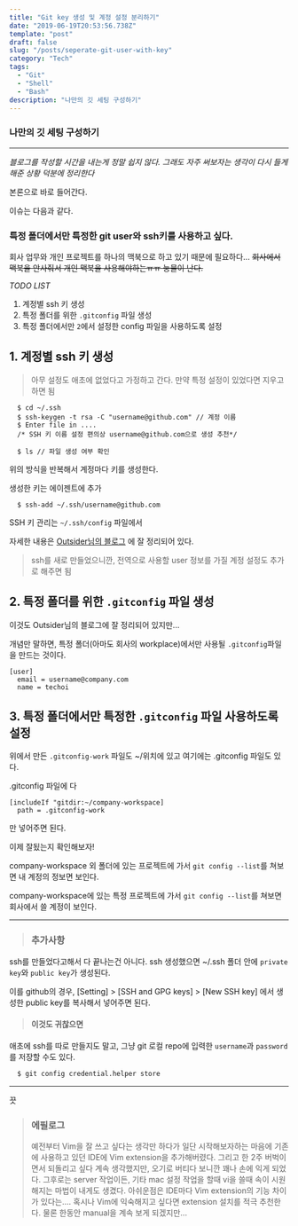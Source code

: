 ```yaml
---
title: "Git key 생성 및 계정 설정 분리하기"
date: "2019-06-19T20:53:56.738Z"
template: "post"
draft: false
slug: "/posts/seperate-git-user-with-key"
category: "Tech"
tags:
  - "Git"
  - "Shell"
  - "Bash"
description: "나만의 깃 세팅 구성하기"
---
```



### 나만의 깃 세팅 구성하기

---

*블로그를 작성할 시간을 내는게 정말 쉽지 않다. 그래도 자주 써보자는 생각이 다시 들게 해준 상황 덕분에 정리한다*


본론으로 바로 들어간다.

이슈는 다음과 같다.

### 특정 폴더에서만 특정한 git user와 ssh키를 사용하고 싶다.

회사 업무와 개인 프로젝트를 하나의 맥북으로 하고 있기 때문에 필요하다...
~~회사에서 맥북을 안사줘서 개인 맥북을 사용해야하는ㅠㅠ 눙물이 난다.~~


*TODO LIST*
1. 계정별 ssh 키 생성
2. 특정 폴더를 위한 `.gitconfig` 파일 생성
3. 특정 폴더에서만 `2`에서 설정한 config 파일을 사용하도록 설정

## 1. 계정별 ssh 키 생성

> 아무 설정도 애초에 없었다고 가정하고 간다. 만약 특정 설정이 있었다면 지우고 하면 됨

```shell
  $ cd ~/.ssh
  $ ssh-keygen -t rsa -C "username@github.com" // 계정 이름
  $ Enter file in ....
  /* SSH 키 이름 설정 편의상 username@github.com으로 생성 추천*/

  $ ls // 파일 생성 여부 확인
```

위의 방식을 반복해서 계정마다 키를 생성한다.

생성한 키는 에이젠트에 추가

```shell
  $ ssh-add ~/.ssh/username@github.com
```

SSH 키 관리는 `~/.ssh/config` 파일에서

자세한 내용은 [Outsider님의 블로그]("https://blog.outsider.ne.kr/1448") 에 잘 정리되어 있다.

> ssh를 새로 만들었으니깐, 전역으로 사용할 user 정보를 가질 계정 설정도 추가로  해주면 됨

## 2. 특정 폴더를 위한 `.gitconfig` 파일 생성

이것도 Outsider님의 블로그에 잘 정리되어 있지만...

개념만 말하면, 특정 폴더(아마도 회사의 workplace)에서만 사용될 `.gitconfig`파일을 만드는 것이다.

```.gitconfig-work
[user]
  email = username@company.com
  name = techoi
```

## 3. 특정 폴더에서만 특정한 `.gitconfig` 파일 사용하도록 설정
위에서 만든 `.gitconfig-work` 파일도 ~/위치에 있고 여기에는 .gitconfig 파일도 있다.

.gitconfig 파일에 다
```.gitconfig
[includeIf "gitdir:~/company-workspace]
  path = .gitconfig-work
```
만 넣어주면 된다.

이제 잘됬는지 확인해보자!

company-workspace 외 폴더에 있는 프로젝트에 가서 
`git config --list`를 쳐보면 내 계정의 정보면 보인다.

company-workspace에 있는 특정 프로젝트에 가서
`git config --list`를 쳐보면 회사에서 쓸 계정이 보인다.


---
> ### 추가사항

ssh를 만들었다고해서 다 끝나는건 아니다.
ssh 생성했으면 ~/.ssh 폴더 안에 `private key`와 `public key`가 생성된다.

이를 github의 경우, [Setting] > [SSH and GPG keys] > [New SSH key]
에서 생성한 public key를 복사해서 넣어주면 된다.


> #### 이것도 귀찮으면
애초에 ssh를 따로 만들지도 말고, 그냥 git 로컬 repo에 입력한 `username`과 `password`를 저장할 수도 있다.

```bash
  $ git config credential.helper store
```


---
끗

> ### 에필로그
> 예전부터 Vim을 잘 쓰고 싶다는 생각만 하다가 일단 시작해보자하는 마음에 기존에 사용하고 있던 IDE에 Vim extension을 추가해버렸다. 그리고 한 2주 버벅이면서 되돌리고 싶다 계속 생각했지만, 오기로 버티다 보니깐 꽤나 손에 익게 되었다. 그후로는 server 작업이든, 기타 mac 설정 작업을 할때 vi을 쓸때 속이 시원해지는 마법이 내게도 생겼다. 아쉬운점은 IDE마다 Vim extension의 기능 차이가 있다는.... 혹시나 Vim에 익숙해지고 싶다면 extension 설치를 적극 추천한다. 물론 한동안 manual을 계속 보게 되겠지만...


